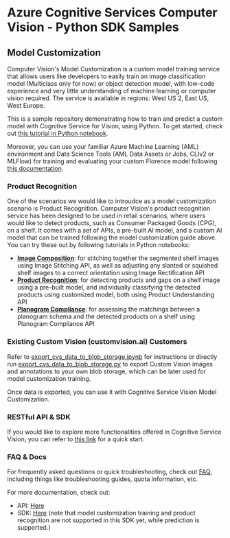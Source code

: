 # Azure Cognitive Services Computer Vision - Python SDK Samples

## Model Customization

Computer Vision's Model Customization is a custom model training service that allows users like developers to easily train an image classification model (Multiclass only for now) or object detection model, with low-code experience and very little understanding of machine learning or computer vision required. The service is available in regions: West US 2, East US, West Europe.

This is a sample repository demonstrating how to train and predict a custom model with Cognitive Service for Vision, using Python. To get started, check out [this tutorial in Python notebook](./docs/cognitive_service_vision_model_customization.ipynb).

Moreover, you can use your familiar Azure Machine Learning (AML) environment and Data Science Tools (AML Data Assets or Jobs, CLIv2 or MLFlow) for training and evaluating your custom Florence model following [this documentation](./aml-pipeline/README.md).

### Product Recognition

One of the scenarios we would like to introudce as a model customization scenario is Product Recognition. Computer Vision's product recognition service has been designed to be used in retail scenarios, where users would like to detect products, such as Consumer Packaged Goods (CPG), on a shelf. It comes with a set of APIs, a pre-built AI model, and a custom AI model that can be trained following the model customization guide above. You can try these out by following tutorials in Python notebooks: 
* **[Image Composition](./docs/cognitive_service_vision_image_composition.ipynb)**: for stitching together the segmented shelf images using Image Stitching API, as well as adjusting any slanted or squished shelf images to a correct orientation using Image Rectification API
* **[Product Recognition](./docs/cognitive_service_vision_product_recognition.ipynb)**: for detecting products and gaps on a shelf image using a pre-built model, and individually classifying the detected products using customized model, both using Product Understanding API
* **[Planogram Compliance](./docs/cognitive_service_vision_planogram_compliance.ipynb)**: for assessing the matchings between a planogram schema and the detected products on a shelf using Planogram Compliance API

### Existing Custom Vision (customvision.ai) Customers

Refer to [export_cvs_data_to_blob_storage.ipynb](./docs/export_cvs_data_to_blob_storage.ipynb) for instructions or directly run [export_cvs_data_to_blob_storage.py](cognitive_service_vision_model_customization_python_samples/data/export_cvs_data_to_blob_storage.py) to export Custom Vision images and annotations to your own blob storage, which can be later used for model customization training.

Once data is exported, you can use it with Cognitive Service Vision Model Customization.

### RESTful API & SDK

If you would like to explore more functionalities offered in Cognitive Service Vision, you can refer to [this link](https://learn.microsoft.com/en-us/azure/cognitive-services/computer-vision/quickstarts-sdk/image-analysis-client-library-40?pivots=programming-language-python&tabs=visual-studio%2Cwindows) for a quick start.

### FAQ & Docs

For frequently asked questions or quick troubleshooting, check out [FAQ](./docs/faq.md), including things like troubleshooting guides, quota information, etc.

For more documentation, check out:

- API: [Here](https://learn.microsoft.com/en-us/rest/api/computervision/2023-02-01-preview/models)
- SDK: [Here](https://github.com/Azure-Samples/azure-ai-vision-sdk/tree/main/samples/python/image-analysis) (note that model customization training and product recognition are not supported in this SDK yet, while prediction is supported.)
